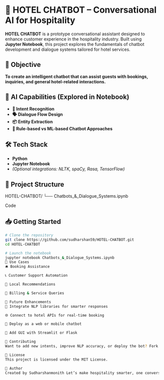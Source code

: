 # **🏨 HOTEL CHATBOT – Conversational AI for Hospitality**

**HOTEL CHATBOT** is a prototype conversational assistant designed to enhance customer experience in the hospitality industry. Built using **Jupyter Notebook**, this project explores the fundamentals of chatbot development and dialogue systems tailored for hotel services.

## **🎯 Objective**

**To create an intelligent chatbot that can assist guests with bookings, inquiries, and general hotel-related interactions.**

## **🧠 AI Capabilities (Explored in Notebook)**

- **💬 Intent Recognition**
- **🗣️ Dialogue Flow Design**
- **📦 Entity Extraction**
- **🧪 Rule-based vs ML-based Chatbot Approaches**

## **🛠️ Tech Stack**

- **Python**
- **Jupyter Notebook**
- *(Optional integrations: NLTK, spaCy, Rasa, TensorFlow)*

## **📂 Project Structure**

HOTEL-CHATBOT/ └── Chatbots_&_Dialogue_Systems.ipynb

Code

## **📥 Getting Started**

```bash
# Clone the repository
git clone https://github.com/sudharshan59/HOTEL-CHATBOT.git
cd HOTEL-CHATBOT

# Launch the notebook
jupyter notebook Chatbots_&_Dialogue_Systems.ipynb
📌 Use Cases
🛎️ Booking Assistance

📞 Customer Support Automation

📍 Local Recommendations

🧾 Billing & Service Queries

🔮 Future Enhancements
🧠 Integrate NLP libraries for smarter responses

🌐 Connect to hotel APIs for real-time booking

📲 Deploy as a web or mobile chatbot

🎨 Add GUI with Streamlit or Flask

🙌 Contributing
Want to add new intents, improve NLP accuracy, or deploy the bot? Fork the repo and help build the future of hotel automation.

📄 License
This project is licensed under the MIT License.

👤 Author
Created by Sudharshanmonith Let’s make hospitality smarter, one conversation at a time.
